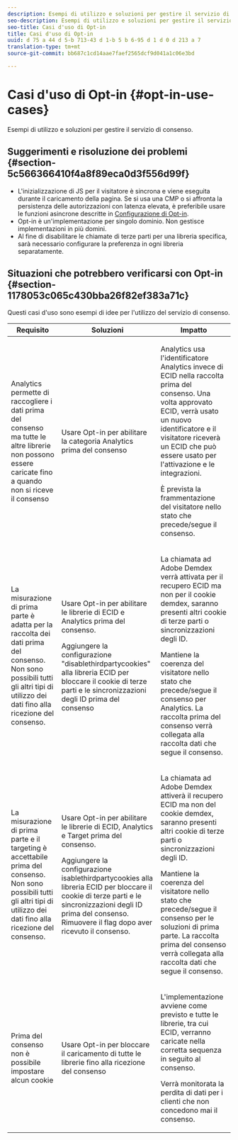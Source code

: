 ```yaml
---
description: Esempi di utilizzo e soluzioni per gestire il servizio di consenso.
seo-description: Esempi di utilizzo e soluzioni per gestire il servizio di consenso.
seo-title: Casi d'uso di Opt-in
title: Casi d'uso di Opt-in
uuid: d 75 a 44 d 5-b 713-43 d 1-b 5 b 6-95 d 1 d 0 d 213 a 7
translation-type: tm+mt
source-git-commit: bb687c1cd14aae7faef2565dcf9d041a1c06e3bd

---
```



# Casi d&#39;uso di Opt-in {#opt-in-use-cases}

Esempi di utilizzo e soluzioni per gestire il servizio di consenso.

## Suggerimenti e risoluzione dei problemi {#section-5c566366410f4a8f89eca0d3f556d99f}

* L&#39;inizializzazione di JS per il visitatore è sincrona e viene eseguita durante il caricamento della pagina. Se si usa una CMP o si affronta la persistenza delle autorizzazioni con latenza elevata, è preferibile usare le funzioni asincrone descritte in [Configurazione di Opt-in](../../mcvid-implementation-guides/opt-in-service/getting-started.md#section-cf9ab638780141c9b62dc57cf00b7047).
* Opt-in è un&#39;implementazione per singolo dominio. Non gestisce implementazioni in più domini.
* Al fine di disabilitare le chiamate di terze parti per una libreria specifica, sarà necessario configurare la preferenza in ogni libreria separatamente.

## Situazioni che potrebbero verificarsi con Opt-in {#section-1178053c065c430bba26f82ef383a71c}

Questi casi d&#39;uso sono esempi di idee per l&#39;utilizzo del servizio di consenso.

<table id="table_83C85343611344D8A8315157C1B4240F"> 
 <thead> 
  <tr> 
   <th colname="col1" class="entry"> Requisito </th> 
   <th colname="col2" class="entry"> Soluzioni </th> 
   <th colname="col3" class="entry"> Impatto </th> 
  </tr>
 </thead>
 <tbody> 
  <tr> 
   <td colname="col1"> <p>Analytics permette di raccogliere i dati prima del consenso ma tutte le altre librerie non possono essere caricate fino a quando non si riceve il consenso </p> </td> 
   <td colname="col2"> <p>Usare Opt-in per abilitare la categoria Analytics prima del consenso </p> </td> 
   <td colname="col3"> <p>Analytics usa l'identificatore Analytics invece di ECID nella raccolta prima del consenso. Una volta approvato ECID, verrà usato un nuovo identificatore e il visitatore riceverà un ECID che può essere usato per l'attivazione e le integrazioni. </p> <p>È prevista la frammentazione del visitatore nello stato che precede/segue il consenso. </p> </td> 
  </tr> 
  <tr> 
   <td colname="col1"> <p>La misurazione di prima parte è adatta per la raccolta dei dati prima del consenso. Non sono possibili tutti gli altri tipi di utilizzo dei dati fino alla ricezione del consenso. </p> </td> 
   <td colname="col2"> <p>Usare Opt-in per abilitare le librerie di ECID e Analytics prima del consenso. </p> <p>Aggiungere la configurazione "disablethirdpartycookies" alla libreria ECID per bloccare il cookie di terze parti e le sincronizzazioni degli ID prima del consenso </p> </td> 
   <td colname="col3"> <p>La chiamata ad Adobe Demdex verrà attivata per il recupero ECID ma non per il cookie demdex, saranno presenti altri cookie di terze parti o sincronizzazioni degli ID. </p> <p>Mantiene la coerenza del visitatore nello stato che precede/segue il consenso per Analytics. La raccolta prima del consenso verrà collegata alla raccolta dati che segue il consenso. </p> </td> 
  </tr> 
  <tr> 
   <td colname="col1"> <p>La misurazione di prima parte e il targeting è accettabile prima del consenso. Non sono possibili tutti gli altri tipi di utilizzo dei dati fino alla ricezione del consenso. </p> </td> 
   <td colname="col2"> <p>Usare Opt-in per abilitare le librerie di ECID, Analytics e Target prima del consenso. </p> <p>Aggiungere la configurazione <span class="codeph">isablethirdpartycookies</span> alla libreria ECID per bloccare il cookie di terze parti e le sincronizzazioni degli ID prima del consenso. Rimuovere il flag dopo aver ricevuto il consenso. </p> </td> 
   <td colname="col3"> <p>La chiamata ad Adobe Demdex attiverà il recupero ECID ma non del cookie demdex, saranno presenti altri cookie di terze parti o sincronizzazioni degli ID. </p> <p>Mantiene la coerenza del visitatore nello stato che precede/segue il consenso per le soluzioni di prima parte. La raccolta prima del consenso verrà collegata alla raccolta dati che segue il consenso. </p> </td> 
  </tr> 
  <tr> 
   <td colname="col1"> <p>Prima del consenso non è possibile impostare alcun cookie </p> </td> 
   <td colname="col2"> <p>Usare Opt-in per bloccare il caricamento di tutte le librerie fino alla ricezione del consenso </p> </td> 
   <td colname="col3"> <p>L'implementazione avviene come previsto e tutte le librerie, tra cui ECID, verranno caricate nella corretta sequenza in seguito al consenso. </p> <p>Verrà monitorata la perdita di dati per i clienti che non concedono mai il consenso. </p> </td> 
  </tr> 
 </tbody> 
</table>

